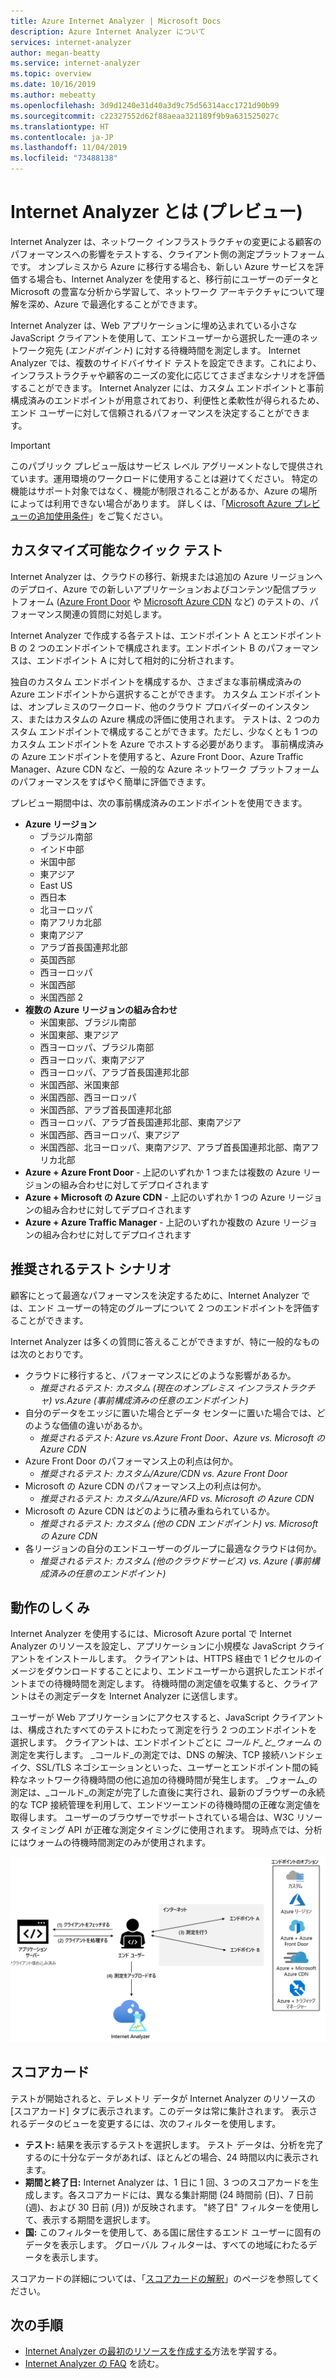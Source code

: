 ```yaml
---
title: Azure Internet Analyzer | Microsoft Docs
description: Azure Internet Analyzer について
services: internet-analyzer
author: megan-beatty
ms.service: internet-analyzer
ms.topic: overview
ms.date: 10/16/2019
ms.author: mebeatty
ms.openlocfilehash: 3d9d1240e31d40a3d9c75d56314acc1721d90b99
ms.sourcegitcommit: c22327552d62f88aeaa321189f9b9a631525027c
ms.translationtype: HT
ms.contentlocale: ja-JP
ms.lasthandoff: 11/04/2019
ms.locfileid: "73488138"
---
```

# <a name="what-is-internet-analyzer-preview"></a>Internet Analyzer とは (プレビュー)

Internet Analyzer は、ネットワーク インフラストラクチャの変更による顧客のパフォーマンスへの影響をテストする、クライアント側の測定プラットフォームです。 オンプレミスから Azure に移行する場合も、新しい Azure サービスを評価する場合も、Internet Analyzer を使用すると、移行前にユーザーのデータと Microsoft の豊富な分析から学習して、ネットワーク アーキテクチャについて理解を深め、Azure で最適化することができます。

Internet Analyzer は、Web アプリケーションに埋め込まれている小さな JavaScript クライアントを使用して、エンドユーザーから選択した一連のネットワーク宛先 (_エンドポイント_) に対する待機時間を測定します。 Internet Analyzer では、複数のサイドバイサイド テストを設定できます。これにより、インフラストラクチャや顧客のニーズの変化に応じてさまざまなシナリオを評価することができます。 Internet Analyzer には、カスタム エンドポイントと事前構成済みのエンドポイントが用意されており、利便性と柔軟性が得られるため、エンド ユーザーに対して信頼されるパフォーマンスを決定することができます。 


> [!IMPORTANT]
> このパブリック プレビュー版はサービス レベル アグリーメントなしで提供されています。運用環境のワークロードに使用することは避けてください。 特定の機能はサポート対象ではなく、機能が制限されることがあるか、Azure の場所によっては利用できない場合があります。 詳しくは、「[Microsoft Azure プレビューの追加使用条件](https://azure.microsoft.com/support/legal/preview-supplemental-terms/)」をご覧ください。
>

## <a name="quick--customizable-tests"></a>カスタマイズ可能なクイック テスト

Internet Analyzer は、クラウドの移行、新規または追加の Azure リージョンへのデプロイ、Azure での新しいアプリケーションおよびコンテンツ配信プラットフォーム ([Azure Front Door](https://azure.microsoft.com/services/frontdoor/) や [Microsoft Azure CDN](https://azure.microsoft.com/services/cdn/) など) のテストの、パフォーマンス関連の質問に対処します。 

Internet Analyzer で作成する各テストは、エンドポイント A とエンドポイント B の 2 つのエンドポイントで構成されます。エンドポイント B のパフォーマンスは、エンドポイント A に対して相対的に分析されます。 

独自のカスタム エンドポイントを構成するか、さまざまな事前構成済みの Azure エンドポイントから選択することができます。 カスタム エンドポイントは、オンプレミスのワークロード、他のクラウド プロバイダーのインスタンス、またはカスタムの Azure 構成の評価に使用されます。 テストは、2 つのカスタム エンドポイントで構成することができます。ただし、少なくとも 1 つのカスタム エンドポイントを Azure でホストする必要があります。 事前構成済みの Azure エンドポイントを使用すると、Azure Front Door、Azure Traffic Manager、Azure CDN など、一般的な Azure ネットワーク プラットフォームのパフォーマンスをすばやく簡単に評価できます。 

プレビュー期間中は、次の事前構成済みのエンドポイントを使用できます。 

* **Azure リージョン**
    * ブラジル南部
    * インド中部
    * 米国中部
    * 東アジア
    * East US
    * 西日本
    * 北ヨーロッパ
    * 南アフリカ北部
    * 東南アジア 
    * アラブ首長国連邦北部
    * 英国西部  
    * 西ヨーロッパ
    * 米国西部 
    * 米国西部 2
* **複数の Azure リージョンの組み合わせ** 
    * 米国東部、ブラジル南部 
    * 米国東部、東アジア 
    * 西ヨーロッパ、ブラジル南部
    * 西ヨーロッパ、東南アジア
    * 西ヨーロッパ、アラブ首長国連邦北部
    * 米国西部、米国東部 
    * 米国西部、西ヨーロッパ
    * 米国西部、アラブ首長国連邦北部
    * 西ヨーロッパ、アラブ首長国連邦北部、東南アジア
    * 米国西部、西ヨーロッパ、東アジア
    * 米国西部、北ヨーロッパ、東南アジア、アラブ首長国連邦北部、南アフリカ北部 
* **Azure + Azure Front Door** - 上記のいずれか 1 つまたは複数の Azure リージョンの組み合わせに対してデプロイされます
* **Azure + Microsoft の Azure CDN** - 上記のいずれか 1 つの Azure リージョンの組み合わせに対してデプロイされます
* **Azure + Azure Traffic Manager** - 上記のいずれか複数の Azure リージョンの組み合わせに対してデプロイされます

## <a name="suggested-test-scenarios"></a>推奨されるテスト シナリオ 

顧客にとって最適なパフォーマンスを決定するために、Internet Analyzer では、エンド ユーザーの特定のグループについて 2 つのエンドポイントを評価することができます。 

Internet Analyzer は多くの質問に答えることができますが、特に一般的なものは次のとおりです。 
* クラウドに移行すると、パフォーマンスにどのような影響があるか。 
    * *推奨されるテスト: カスタム (現在のオンプレミス インフラストラクチャ) vs.Azure (事前構成済みの任意のエンドポイント)*
* 自分のデータをエッジに置いた場合とデータ センターに置いた場合では、どのような価値の違いがあるか。 
    *  *推奨されるテスト: Azure vs.Azure Front Door、Azure vs. Microsoft の Azure CDN*
* Azure Front Door のパフォーマンス上の利点は何か。
    *  *推奨されるテスト: カスタム/Azure/CDN vs. Azure Front Door*
* Microsoft の Azure CDN のパフォーマンス上の利点は何か。 
    *  *推奨されるテスト: カスタム/Azure/AFD vs. Microsoft の Azure CDN*
* Microsoft の Azure CDN はどのように積み重ねられているか。 
    *  *推奨されるテスト: カスタム (他の CDN エンドポイント) vs. Microsoft の Azure CDN*
* 各リージョンの自分のエンドユーザーのグループに最適なクラウドは何か。 
    *  *推奨されるテスト: カスタム (他のクラウドサービス) vs. Azure (事前構成済みの任意のエンドポイント)*

## <a name="how-it-works"></a>動作のしくみ

Internet Analyzer を使用するには、Microsoft Azure portal で Internet Analyzer のリソースを設定し、アプリケーションに小規模な JavaScript クライアントをインストールします。 クライアントは、HTTPS 経由で 1 ピクセルのイメージをダウンロードすることにより、エンドユーザーから選択したエンドポイントまでの待機時間を測定します。 待機時間の測定値を収集すると、クライアントはその測定データを Internet Analyzer に送信します。

ユーザーが Web アプリケーションにアクセスすると、JavaScript クライアントは、構成されたすべてのテストにわたって測定を行う 2 つのエンドポイントを選択します。 クライアントは、エンドポイントごとに _コールド_と_ウォーム_ の測定を実行します。 _コールド_の測定では、DNS の解決、TCP 接続ハンドシェイク、SSL/TLS ネゴシエーションといった、ユーザーとエンドポイント間の純粋なネットワーク待機時間の他に追加の待機時間が発生します。 _ウォーム_の測定は、_コールド_の測定が完了した直後に実行され、最新のブラウザーの永続的な TCP 接続管理を利用して、エンドツーエンドの待機時間の正確な測定値を取得します。 ユーザーのブラウザーでサポートされている場合は、W3C リソース タイミング API が正確な測定タイミングに使用されます。 現時点では、分析にはウォームの待機時間測定のみが使用されます。

![アーキテクチャ](./media/ia-overview/architecture.png)


## <a name="scorecards"></a>スコアカード 

テストが開始されると、テレメトリ データが Internet Analyzer のリソースの [スコアカード] タブに表示されます。このデータは常に集計されます。 表示されるデータのビューを変更するには、次のフィルターを使用します。 

* **テスト:** 結果を表示するテストを選択します。 テスト データは、分析を完了するのに十分なデータがあれば、ほとんどの場合、24 時間以内に表示されます。 
* **期間と終了日:** Internet Analyzer は、1 日に 1 回、3 つのスコアカードを生成します。各スコアカードには、異なる集計期間 (24 時間前 (日)、7 日前 (週)、および 30 日前 (月)) が反映されます。 "終了日" フィルターを使用して、表示する期間を選択します。 
* **国:** このフィルターを使用して、ある国に居住するエンド ユーザーに固有のデータを表示します。 グローバル フィルターは、すべての地域にわたるデータを表示します。  

スコアカードの詳細については、「[スコアカードの解釈](internet-analyzer-scorecard.md)」のページを参照してください。 


## <a name="next-steps"></a>次の手順

* [Internet Analyzer の最初のリソースを作成する](internet-analyzer-create-test-portal.md)方法を学習する。
* [Internet Analyzer の FAQ](internet-analyzer-faq.md) を読む。 
